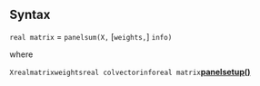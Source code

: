 ## Syntax

`real matrix` = `panelsum(X,` \[`weights,`\] `info)`

where

`Xrealmatrixweightsreal colvectorinforeal matrix`[<strong>panelsetup()</strong>](http://www.stata.com/help.cgi?mf_panelsetup)
